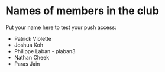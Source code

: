 Names of members in the club
===========================

Put your name here to test your push access:
- Patrick Violette
- Joshua Koh
- Philippe Laban - plaban3
- Nathan Cheek
- Paras Jain
